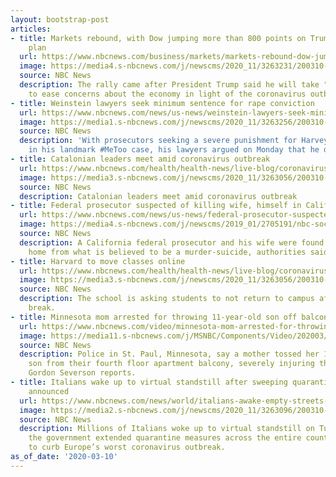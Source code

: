 ```yaml
---
layout: bootstrap-post
articles:
- title: Markets rebound, with Dow jumping more than 800 points on Trump stimulus
    plan
  url: https://www.nbcnews.com/business/markets/markets-rebound-dow-jumping-more-800-points-trump-stimulus-plan-n1153931
  image: https://media4.s-nbcnews.com/j/newscms/2020_11/3263231/200310-new-york-stock-exchange-mn-0815_72947cdca4dac18263f77af71a94db8a.nbcnews-fp-1200-630.jpg
  source: NBC News
  description: The rally came after President Trump said he will take "major" steps
    to ease concerns about the economy in light of the coronavirus outbreak.
- title: Weinstein lawyers seek minimum sentence for rape conviction
  url: https://www.nbcnews.com/news/us-news/weinstein-lawyers-seek-minimum-sentence-rape-conviction-n1153926
  image: https://media1.s-nbcnews.com/j/newscms/2020_11/3263256/200310-harvey-weinstein-mc-1221_efdeab0a3e011876a695991085770994.nbcnews-fp-1200-630.JPG
  source: NBC News
  description: 'With prosecutors seeking a severe punishment for Harvey Weinstein
    in his landmark #MeToo case, his lawyers argued on Monday that he deserves mercy.'
- title: Catalonian leaders meet amid coronavirus outbreak
  url: https://www.nbcnews.com/health/health-news/live-blog/coronavirus-updates-live-u-s-europe-brace-infection-spread-italy-n1153801/ncrd1153991
  image: https://media3.s-nbcnews.com/j/newscms/2020_11/3263056/200310-italy-coronavirus-mc-900_21371f9880990d6c4dbce01cb62dcde2.nbcnews-fp-1200-630.JPG
  source: NBC News
  description: Catalonian leaders meet amid coronavirus outbreak
- title: Federal prosecutor suspected of killing wife, himself in California home
  url: https://www.nbcnews.com/news/us-news/federal-prosecutor-suspected-killing-wife-himself-california-home-n1153956
  image: https://media4.s-nbcnews.com/j/newscms/2019_01/2705191/nbc-social-default_b6fa4fef0d31ca7e8bc7ff6d117ca9f4.nbcnews-fp-1200-630.png
  source: NBC News
  description: A California federal prosecutor and his wife were found dead in their
    home from what is believed to be a murder-suicide, authorities said.
- title: Harvard to move classes online
  url: https://www.nbcnews.com/health/health-news/live-blog/coronavirus-updates-live-u-s-europe-brace-infection-spread-italy-n1153801/ncrd1153976
  image: https://media3.s-nbcnews.com/j/newscms/2020_11/3263056/200310-italy-coronavirus-mc-900_21371f9880990d6c4dbce01cb62dcde2.nbcnews-fp-1200-630.JPG
  source: NBC News
  description: The school is asking students to not return to campus after spring
    break.
- title: Minnesota mom arrested for throwing 11-year-old son off balcony
  url: https://www.nbcnews.com/video/minnesota-mom-arrested-for-throwing-11-year-old-son-off-balcony-80393797768
  image: https://media11.s-nbcnews.com/j/MSNBC/Components/Video/202003/NC_balconyboy0310_1920x1080.nbcnews-fp-1200-630.jpg
  source: NBC News
  description: Police in St. Paul, Minnesota, say a mother tossed her 11-year-old
    son from their fourth floor apartment balcony, severely injuring the child.  KARE's
    Gordon Severson reports.
- title: Italians wake up to virtual standstill after sweeping quarantine measures
    announced
  url: https://www.nbcnews.com/news/world/italians-awake-empty-streets-after-country-put-quarantine-n1153896
  image: https://media2.s-nbcnews.com/j/newscms/2020_11/3263096/200310-italy-coronavirus-mc-10163_fe83d821a8b5435dd32d6acf9d12ef08.nbcnews-fp-1200-630.JPG
  source: NBC News
  description: Millions of Italians woke up to virtual standstill on Tuesday after
    the government extended quarantine measures across the entire country in an attempt
    to curb Europe’s worst coronavirus outbreak.
as_of_date: '2020-03-10'
---
```


